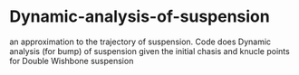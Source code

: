 # Dynamic-analysis-of-suspension
an approximation to the trajectory of suspension.
Code does Dynamic analysis (for bump) of suspension given the initial chasis and knucle points for Double Wishbone suspension
